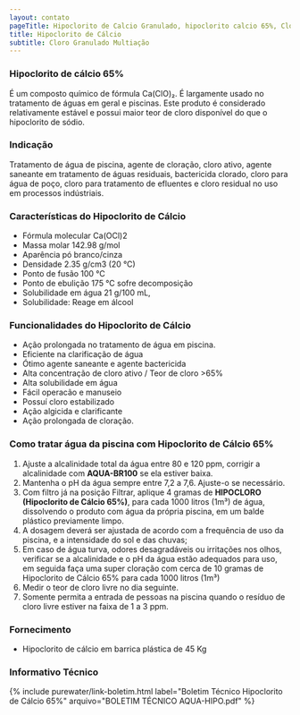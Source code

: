 ```yaml
---
layout: contato
pageTitle: Hipoclorito de Calcio Granulado, hipoclorito calcio 65%, Cloro granulado multiação, agente alvejante,
title: Hipoclorito de Cálcio
subtitle: Cloro Granulado Multiação
---
```


### **Hipoclorito de cálcio 65%** 
É um composto químico de fórmula Ca(ClO)₂. É largamente usado no tratamento de águas em geral e piscinas.
Este produto é considerado relativamente estável e possui maior teor de cloro disponível do que o hipoclorito de sódio.

### **Indicação**

Tratamento de água de piscina, agente de cloração, cloro ativo, agente saneante em tratamento de águas residuais, bactericida clorado, cloro para água de poço, cloro para tratamento de efluentes e cloro residual no uso em processos indústriais.

### **Características do Hipoclorito de Cálcio**

- Fórmula molecular	Ca(OCl)2
- Massa molar	142.98 g/mol
- Aparência	pó branco/cinza
- Densidade	2.35 g/cm3 (20 °C)
- Ponto de fusão 100 °C
- Ponto de ebulição	175 °C sofre decomposição
- Solubilidade em água	21 g/100 mL, 
- Solubilidade: Reage em álcool


### **Funcionalidades do Hipoclorito de Cálcio**

- Ação prolongada no tratamento de água em piscina.
- Eficiente na clarificação de água
- Ótimo agente saneante e agente bactericida
- Alta concentração de cloro ativo / Teor de cloro >65%
- Alta solubilidade em água
- Fácil operacão e manuseio
- Possuí cloro estabilizado
- Ação algicida e clarificante
- Ação prolongada de cloração.

### **Como tratar água da piscina com Hipoclorito de Cálcio 65%**

1. Ajuste a alcalinidade total da água entre 80 e 120 ppm, corrigir a alcalinidade com **AQUA-BR100** se ela estiver baixa.
2. Mantenha o pH da água sempre entre 7,2 a 7,6. Ajuste-o se necessário.
3. Com filtro já na posição Filtrar, aplique 4 gramas de **HIPOCLORO (Hipoclorito de Cálcio 65%)**, para cada 1000 litros (1m³) de água, dissolvendo o produto com água da própria piscina, em um balde plástico previamente limpo.
4. A dosagem deverá ser ajustada de acordo com a frequência de uso da piscina, e a intensidade do sol e das chuvas;
5. Em caso de água turva, odores desagradáveis ou irritações nos olhos, verificar se a alcalinidade e o pH da água estão adequados para uso, em seguida faça uma super cloração com cerca de 10 gramas de Hipoclorito de Cálcio 65% para cada 1000 litros (1m³)
6. Medir o teor de cloro livre no dia seguinte.
7. Somente permita a entrada de pessoas na piscina quando o resíduo de cloro livre estiver na faixa de 1 a 3 ppm.

### **Fornecimento**

- Hipoclorito de cálcio em barrica plástica de 45 Kg

### Informativo Técnico
{% include purewater/link-boletim.html label="Boletim Técnico Hipoclorito de Cálcio 65%" arquivo="BOLETIM TÉCNICO AQUA-HIPO.pdf" %}



